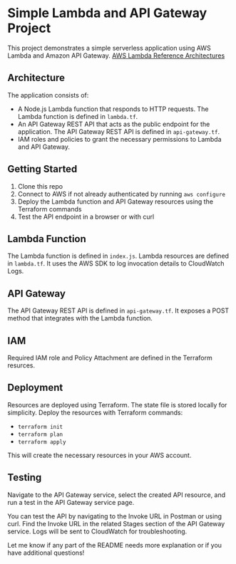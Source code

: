 # Simple Lambda and API Gateway Project

This project demonstrates a simple serverless application using AWS Lambda and Amazon API Gateway. 
[AWS Lambda Reference Architectures](https://aws.amazon.com/lambda/resources/reference-architectures/)


## Architecture

The application consists of:

- A Node.js Lambda function that responds to HTTP requests. The Lambda function is defined in `lambda.tf`.
- An API Gateway REST API that acts as the public endpoint for the application. The API Gateway REST API is defined in `api-gateway.tf`.
- IAM roles and policies to grant the necessary permissions to Lambda and API Gateway.

## Getting Started

1. Clone this repo
2. Connect to AWS if not already authenticated by running `aws configure`
3. Deploy the Lambda function and API Gateway resources using the Terraform commands
4. Test the API endpoint in a browser or with curl

## Lambda Function

The Lambda function is defined in `index.js`. Lambda resources are defined in `lambda.tf`. It uses the AWS SDK to log invocation details to CloudWatch Logs.

## API Gateway

The API Gateway REST API is defined in `api-gateway.tf`. It exposes a POST method that integrates with the Lambda function.

## IAM

Required IAM role and Policy Attachment are defined in the Terraform resurces.

## Deployment

Resources are deployed using Terraform. The state file is stored locally for simplicity. Deploy the resources with Terraform commands:

- `terraform init`
- `terraform plan`
- `terraform apply`

This will create the necessary resources in your AWS account.

## Testing

Navigate to the API Gateway service, select the created API resource, and run a test in the API Gateway service page. 

You can test the API by navigating to the Invoke URL in Postman or using curl. Find the Invoke URL in the related Stages section of the API Gateway service. Logs will be sent to CloudWatch for troubleshooting.

Let me know if any part of the README needs more explanation or if you have additional questions!
